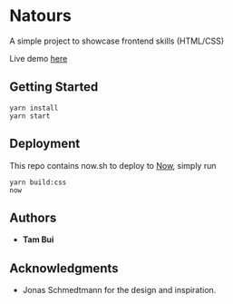 # Natours
A simple project to showcase frontend skills (HTML/CSS)

Live demo [here](https://tambui-natours.now.sh/)

## Getting Started

```
yarn install
yarn start
```

## Deployment

This repo contains now.sh to deploy to [Now](https://zeit.co/now), simply run

```
yarn build:css
now
```

## Authors

* **Tam Bui**

## Acknowledgments

* Jonas Schmedtmann for the design and inspiration.
